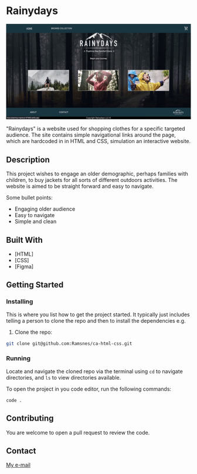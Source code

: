 # Rainydays

![image](crossProjectLarge.jpeg)

"Rainydays" is a website used for shopping clothes for a specific targeted audience.
The site contains simple navigational links around the page, which are hardcoded in in HTML and CSS, simulation an interactive website.

## Description

This project wishes to engage an older demographic, perhaps families with children, to buy jackets for all sorts of different outdoors activities. The website is aimed to be straight forward and easy to navigate.

Some bullet points:

- Engaging older audience
- Easy to navigate
- Simple and clean

## Built With

- [HTML]
- [CSS]
- [Figma]

## Getting Started

### Installing

This is where you list how to get the project started. It typically just includes telling a person to clone the repo and then to install the dependencies e.g.

1. Clone the repo:

```bash
git clone git@github.com:Ramsnes/ca-html-css.git
```

### Running

Locate and navigate the cloned repo via the terminal using `cd` to navigate directories, and `ls` to view directories available.

To open the project in you code editor, run the following commands:

```terminal
code .
```

## Contributing

You are welcome to open a pull request to review the code.

## Contact

[My e-mail](morten.ramfjord@gmail.com)
